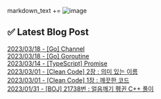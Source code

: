 

markdown_text += ![image](https://user-images.githubusercontent.com/76645095/162124599-f9d701d6-e523-49c4-a6ce-193dc38f1026.png)

## ✅ Latest Blog Post

[2023/03/18 - [Go] Channel](https://jojaeng2.tistory.com/78) <br/>
[2023/03/18 - [Go] Goroutine](https://jojaeng2.tistory.com/77) <br/>
[2023/03/14 - [TypeScript] Promise](https://jojaeng2.tistory.com/76) <br/>
[2023/03/01 - [Clean Code] 2장 : 의미 있는 이름](https://jojaeng2.tistory.com/75) <br/>
[2023/03/01 - [Clean Code] 1장 : 깨끗한 코드](https://jojaeng2.tistory.com/74) <br/>
[2023/01/31 - [BOJ] 21738번 : 얼음깨기 펭귄 C++ 풀이](https://jojaeng2.tistory.com/73) <br/>
